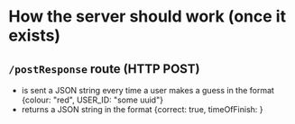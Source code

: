 # How the server should work (once it exists)

## `/postResponse` route (HTTP POST)
- is sent a JSON string every time a user makes a guess in the format {colour: "red", USER_ID: "some uuid"}
- returns a JSON string in the format {correct: true, timeOfFinish: <timestamp>}